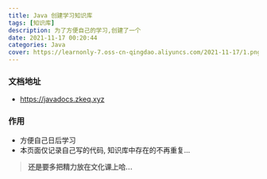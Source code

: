 ```yaml
---
title: Java 创建学习知识库
tags: [知识库]
description: 为了方便自己的学习,创建了一个
date: 2021-11-17 00:20:44
categories: Java
cover: https://learnonly-7.oss-cn-qingdao.aliyuncs.com/2021-11-17/1.png
---
```


### 文档地址

- https://javadocs.zkeq.xyz

### 作用

- 方便自己日后学习
- 本页面仅记录自己写的代码, 知识库中存在的不再重复...

> **还是要多把精力放在文化课上哈...**

